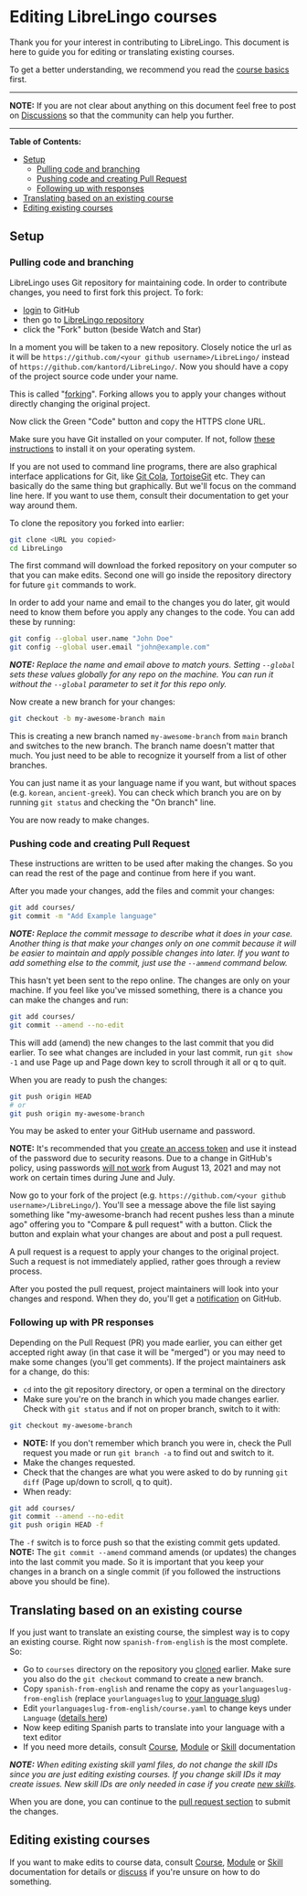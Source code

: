 # Editing LibreLingo courses

Thank you for your interest in contributing to LibreLingo. This document is here to guide you for editing or translating existing courses.

To get a better understanding, we recommend you read the [course basics](README.md#basics) first.

---

**NOTE:** If you are not clear about anything on this document feel free to post on [Discussions](https://github.com/kantord/LibreLingo/discussions) so that the community can help you further.

---

**Table of Contents:**
- [Setup](#setup)
  - [Pulling code and branching](#pulling-and-branching)
  - [Pushing code and creating Pull Request](#pushing-and-pr)
  - [Following up with responses](#following-up-pr)
- [Translating based on an existing course](#translating)
- [Editing existing courses](#editing-existing)

## Setup

<a id="pulling-and-branching"></a>
### Pulling code and branching

LibreLingo uses Git repository for maintaining code. In order to contribute changes, you need to first fork this project. To fork:
- [login](https://github.com/login) to GitHub
- then go to [LibreLingo repository](https://github.com/kantord/LibreLingo/)
- click the "Fork" button (beside Watch and Star)

In a moment you will be taken to a new repository. Closely notice the url as it will be `https://github.com/<your github username>/LibreLingo/` instead of `https://github.com/kantord/LibreLingo/`. Now you should have a copy of the project source code under your name.

This is called "[forking](https://guides.github.com/activities/forking/)". Forking allows you to apply your changes without directly changing the original project.

Now click the Green "Code" button and copy the HTTPS clone URL.

Make sure you have Git installed on your computer. If not, follow [these instructions](https://www.linode.com/docs/guides/how-to-install-git-on-linux-mac-and-windows/) to install it on your operating system.

If you are not used to command line programs, there are also graphical interface applications for Git, like [Git Cola](https://git-cola.github.io/), [TortoiseGit](https://tortoisegit.org/) etc. They can basically do the same thing but graphically. But we'll focus on the command line here. If you want to use them, consult their documentation to get your way around them.

To clone the repository you forked into earlier:

```sh
git clone <URL you copied>
cd LibreLingo
```

The first command will download the forked repository on your computer so that you can make edits. Second one will go inside the repository directory for future `git` commands to work.

In order to add your name and email to the changes you do later, git would need to know them before you apply any changes to the code. You can add these by running:

```sh
git config --global user.name "John Doe"
git config --global user.email "john@example.com"
```

_**NOTE:** Replace the name and email above to match yours. Setting `--global` sets these values globally for any repo on the machine. You can run it without the `--global` parameter to set it for this repo only._

Now create a new branch for your changes:

```sh
git checkout -b my-awesome-branch main
```

This is creating a new branch named `my-awesome-branch` from `main` branch and switches to the new branch. The branch name doesn't matter that much. You just need to be able to recognize it yourself from a list of other branches.

You can just name it as your language name if you want, but without spaces (e.g. `korean`, `ancient-greek`). You can check which branch you are on by running `git status` and checking the "On branch" line.

You are now ready to make changes.

<a id="pushing-and-pr"></a>
### Pushing code and creating Pull Request

These instructions are written to be used after making the changes. So you can read the rest of the page and continue from here if you want.

After you made your changes, add the files and commit your changes:

```sh
git add courses/
git commit -m "Add Example language"
```

_**NOTE:** Replace the commit message to describe what it does in your case. Another thing is that make your changes only on one commit because it will be easier to maintain and apply possible changes into later. If you want to add something else to the commit, just use the `--ammend` command below._

This hasn't yet been sent to the repo online. The changes are only on your machine. If you feel like you've missed something, there is a chance you can make the changes and run:

```sh
git add courses/
git commit --amend --no-edit
```

This will add (amend) the new changes to the last commit that you did earlier. To see what changes are included in your last commit, run `git show -1` and use Page up and Page down key to scroll through it all or q to quit.

When you are ready to push the changes:

```sh
git push origin HEAD
# or
git push origin my-awesome-branch
```

You may be asked to enter your GitHub username and password.

**NOTE:** It's recommended that you [create an access token](https://docs.github.com/en/github/authenticating-to-github/creating-a-personal-access-token) and use it instead of the password due to security reasons. Due to a change in GitHub's policy, using passwords [will not work](https://github.blog/2020-12-15-token-authentication-requirements-for-git-operations/) from August 13, 2021 and may not work on certain times during June and July.

Now go to your fork of the project (e.g. `https://github.com/<your github username>/LibreLingo/`). You'll see a message above the file list saying something like "my-awesome-branch had recent pushes less than a minute ago" offering you to "Compare & pull request" with a button. Click the button and explain what your changes are about and post a pull request.

A pull request is a request to apply your changes to the original project. Such a request is not immediately applied, rather goes through a review process.

After you posted the pull request, project maintainers will look into your changes and respond. When they do, you'll get a [notification](https://github.com/notifications) on GitHub.

<a id="following-up-pr"></a>
### Following up with PR responses

Depending on the Pull Request (PR) you made earlier, you can either get accepted right away (in that case it will be "merged") or you may need to make some changes (you'll get comments). If the project maintainers ask for a change, do this:

- `cd` into the git repository directory, or open a terminal on the directory
- Make sure you're on the branch in which you made changes earlier. Check with `git status` and if not on proper branch, switch to it with:
```sh
git checkout my-awesome-branch
```
- **NOTE:** If you don't remember which branch you were in, check the Pull request you made or run `git branch -a` to find out and switch to it.
- Make the changes requested.
- Check that the changes are what you were asked to do by running `git diff` (Page up/down to scroll, q to quit).
- When ready:
```sh
git add courses/
git commit --amend --no-edit
git push origin HEAD -f
```

The `-f` switch is to force push so that the existing commit gets updated. **NOTE:** The `git commit --amend` command amends (or updates) the changes into the last commit you made. So it is important that you keep your changes in a branch on a single commit (if you followed the instructions above you should be fine).

<a id="translating"></a>
## Translating based on an existing course

If you just want to translate an existing course, the simplest way is to copy an existing course. Right now `spanish-from-english` is the most complete. So:

- Go to `courses` directory on the repository you [cloned](#pulling-and-branching) earlier. Make sure you also do the `git checkout` command to create a new branch.
- Copy `spanish-from-english` and rename the copy as `yourlanguageslug-from-english` (replace `yourlanguageslug` to [your language slug](README.md#things-new-contributors))
- Edit `yourlanguageslug-from-english/course.yaml` to change keys under `Language` ([details here](course.md#data-breakdown))
- Now keep editing Spanish parts to translate into your language with a text editor
- If you need more details, consult [Course](course.md), [Module](module.md) or [Skill](skill.md) documentation

_**NOTE:** When editing existing skill yaml files, do not change the skill IDs since you are just editing existing courses. If you change skill IDs it may create issues. New skill IDs are only needed in case if you create [new skills](skill.md#creating-new)._

When you are done, you can continue to the [pull request section](#pushing-and-pr) to submit the changes.

<a id="editing-existing"></a>
## Editing existing courses

If you want to make edits to course data, consult [Course](course.md), [Module](module.md) or [Skill](skill.md) documentation for details or [discuss](https://github.com/kantord/LibreLingo/discussions) if you're unsure on how to do something.
